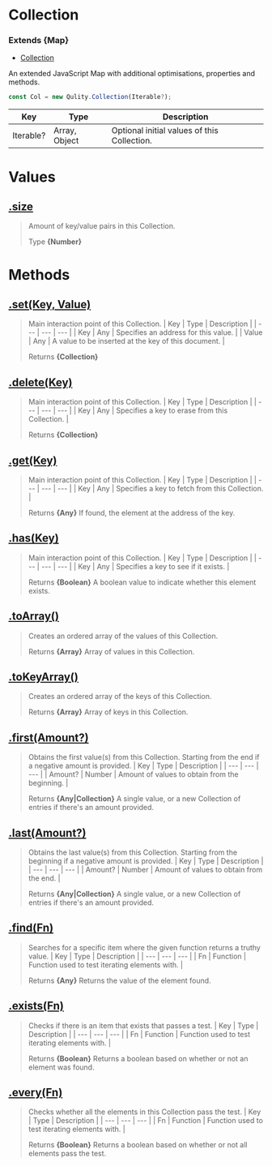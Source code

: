 
# Collection
### Extends **{Map}**

* [Collection](https://github.com/QSmally/Qulity/blob/master/Documentation/Collection.md)

An extended JavaScript Map with additional optimisations, properties and methods.
```js
const Col = new Qulity.Collection(Iterable?);
```

| Key | Type | Description |
| --- | --- | --- |
| Iterable? | Array, Object | Optional initial values of this Collection. |



# Values
## [.size](https://github.com/QSmally/Qulity/blob/master/lib/Base/Collection.js#L23)
> Amount of key/value pairs in this Collection.
>
> Type **{Number}**

# Methods
## [.set(Key, Value)](https://github.com/QSmally/Qulity/blob/master/lib/Base/Collection.js#L33)
> Main interaction point of this Collection.
> | Key | Type | Description |
> | --- | --- | --- |
> | Key | Any | Specifies an address for this value. |
> | Value | Any | A value to be inserted at the key of this document. |
>
> Returns **{Collection}** 

## [.delete(Key)](https://github.com/QSmally/Qulity/blob/master/lib/Base/Collection.js#L44)
> Main interaction point of this Collection.
> | Key | Type | Description |
> | --- | --- | --- |
> | Key | Any | Specifies a key to erase from this Collection. |
>
> Returns **{Collection}** 

## [.get(Key)](https://github.com/QSmally/Qulity/blob/master/lib/Base/Collection.js#L54)
> Main interaction point of this Collection.
> | Key | Type | Description |
> | --- | --- | --- |
> | Key | Any | Specifies a key to fetch from this Collection. |
>
> Returns **{Any}** If found, the element at the address of the key.

## [.has(Key)](https://github.com/QSmally/Qulity/blob/master/lib/Base/Collection.js#L63)
> Main interaction point of this Collection.
> | Key | Type | Description |
> | --- | --- | --- |
> | Key | Any | Specifies a key to see if it exists. |
>
> Returns **{Boolean}** A boolean value to indicate whether this element exists.

## [.toArray()](https://github.com/QSmally/Qulity/blob/master/lib/Base/Collection.js#L75)
> Creates an ordered array of the values of this Collection.
>
> Returns **{Array}** Array of values in this Collection.

## [.toKeyArray()](https://github.com/QSmally/Qulity/blob/master/lib/Base/Collection.js#L83)
> Creates an ordered array of the keys of this Collection.
>
> Returns **{Array}** Array of keys in this Collection.

## [.first(Amount?)](https://github.com/QSmally/Qulity/blob/master/lib/Base/Collection.js#L94)
> Obtains the first value(s) from this Collection. Starting from the end if a negative amount is provided.
> | Key | Type | Description |
> | --- | --- | --- |
> | Amount? | Number | Amount of values to obtain from the beginning. |
>
> Returns **{Any|Collection}** A single value, or a new Collection of entries if there's an amount provided.

## [.last(Amount?)](https://github.com/QSmally/Qulity/blob/master/lib/Base/Collection.js#L115)
> Obtains the last value(s) from this Collection. Starting from the beginning if a negative amount is provided.
> | Key | Type | Description |
> | --- | --- | --- |
> | Amount? | Number | Amount of values to obtain from the end. |
>
> Returns **{Any|Collection}** A single value, or a new Collection of entries if there's an amount provided.

## [.find(Fn)](https://github.com/QSmally/Qulity/blob/master/lib/Base/Collection.js#L133)
> Searches for a specific item where the given function returns a truthy value.
> | Key | Type | Description |
> | --- | --- | --- |
> | Fn | Function | Function used to test iterating elements with. |
>
> Returns **{Any}** Returns the value of the element found.

## [.exists(Fn)](https://github.com/QSmally/Qulity/blob/master/lib/Base/Collection.js#L148)
> Checks if there is an item that exists that passes a test.
> | Key | Type | Description |
> | --- | --- | --- |
> | Fn | Function | Function used to test iterating elements with. |
>
> Returns **{Boolean}** Returns a boolean based on whether or not an element was found.

## [.every(Fn)](https://github.com/QSmally/Qulity/blob/master/lib/Base/Collection.js#L163)
> Checks whether all the elements in this Collection pass the test.
> | Key | Type | Description |
> | --- | --- | --- |
> | Fn | Function | Function used to test iterating elements with. |
>
> Returns **{Boolean}** Returns a boolean based on whether or not all elements pass the test.
